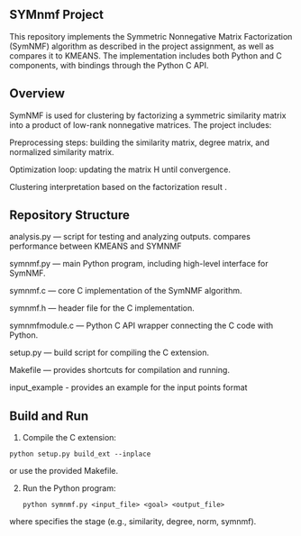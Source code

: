 ## SYMnmf Project

This repository implements the Symmetric Nonnegative Matrix Factorization (SymNMF) algorithm as described in the project assignment, as well as compares it to KMEANS. The implementation includes both Python and C components, with bindings through the Python C API. 

## Overview

SymNMF is used for clustering by factorizing a symmetric similarity matrix into a product of low-rank nonnegative matrices. The project includes:

Preprocessing steps: building the similarity matrix, degree matrix, and normalized similarity matrix.

Optimization loop: updating the matrix H until convergence.

Clustering interpretation based on the factorization result .

## Repository Structure
analysis.py — script for testing and analyzing outputs. compares performance between KMEANS and SYMNMF

symnmf.py — main Python program, including high-level interface for SymNMF.

symnmf.c — core C implementation of the SymNMF algorithm.

symnmf.h — header file for the C implementation.

symnmfmodule.c — Python C API wrapper connecting the C code with Python.

setup.py — build script for compiling the C extension.

Makefile — provides shortcuts for compilation and running.

input_example - provides an example for the input points format

## Build and Run

1. Compile the C extension:
  ```
  python setup.py build_ext --inplace 
  ```
or use the provided Makefile.

2. Run the Python program:
   ```
   python symnmf.py <input_file> <goal> <output_file>

   ```
  where <goal> specifies the stage (e.g., similarity, degree, norm, symnmf).



